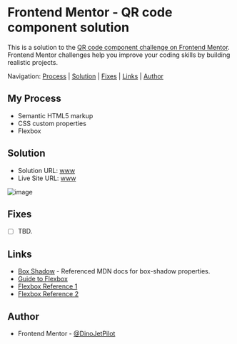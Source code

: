 # Frontend Mentor - QR code component solution

This is a solution to the [QR code component challenge on Frontend Mentor](https://www.frontendmentor.io/challenges/qr-code-component-iux_sIO_H). Frontend Mentor challenges help you improve your coding skills by building realistic projects. 

Navigation: [Process](#process)  |  [Solution](#solution)  |  [Fixes](#fixes)  |  [Links](#links)  |  [Author](#author)
##

## My Process

- Semantic HTML5 markup
- CSS custom properties
- Flexbox

## Solution

- Solution URL: [www](www)
- Live Site URL: [www](www)

![image](www)

## Fixes

- [ ] TBD.


## Links

- [Box Shadow](https://developer.mozilla.org/en-US/docs/Web/CSS/box-shadow) - Referenced MDN docs for box-shadow properties.
- [Guide to Flexbox](https://css-tricks.com/snippets/css/a-guide-to-flexbox/)
- [Flexbox Reference 1](https://flexbox.malven.co/)
- [Flexbox Reference 2](https://yoksel.github.io/flex-cheatsheet/#section-flex-direction)



## Author

- Frontend Mentor - [@DinoJetPilot](https://www.frontendmentor.io/profile/DinoJetPilot)
